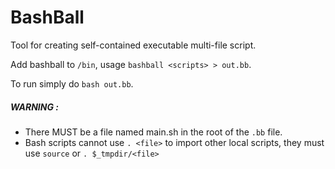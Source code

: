# BashBall
Tool for creating self-contained executable multi-file script.

Add bashball to `/bin`, usage `bashball <scripts> > out.bb`.

To run simply do `bash out.bb`.

##### WARNING :
+  There MUST be a file named main.sh in the root of the `.bb` file.
+  Bash scripts cannot use `. <file>` to import other local scripts, they must use `source` or `. $_tmpdir/<file>`
